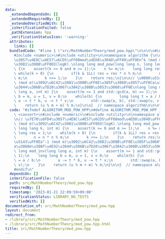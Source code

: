 ```yaml
---
data:
  _extendedDependsOn: []
  _extendedRequiredBy: []
  _extendedVerifiedWith: []
  _isVerificationFailed: false
  _pathExtension: hpp
  _verificationStatusIcon: ':warning:'
  attributes:
    links: []
  bundledCode: "#line 1 \"src/MathNumberTheory/mod_pow.hpp\"\n\n\n\n#include <cassert>\n\
    #include <numeric>\n#include <utility>\n\nnamespace algorithm {\n\n// \u7E70\u8FD4\
    \u3057\u4E8C\u4E57\u6CD5\uFF08mod\u4ED8\u304D\uFF09\uFF0En^k (mod m)\u3092\u6C42\
    \u3081\u308B\uFF0EO(logK).\nlong long mod_pow(long long n, long long k, int m)\
    \ {\n    assert(k >= 0 and m >= 1);\n    n %= m;\n    long long res = 1;\n   \
    \ while(k > 0) {\n        if(k & 1LL) res = res * n % m;\n        n = n * n %\
    \ m;\n        k >>= 1;\n    }\n    return res;\n}\n\n// \u9006\u5143\uFF0Ea^-1\
    \ (mod m)\u3092\u6C42\u3081\u308B\uFF0E\u305F\u3060\u3057\uFF0Ca\u3068m\u306F\u4E92\
    \u3044\u306B\u7D20\u3067\u3042\u308B\u3053\u3068\uFF0E\nlong long mod_inv(long\
    \ long a, int m) {\n    assert(m >= 1 and std::gcd(a, m) == 1);\n    long long\
    \ b = m, u = 1, v = 0;\n    while(b) {\n        long long t = a / b;\n       \
    \ a -= t * b, u -= t * v;\n        std::swap(a, b), std::swap(u, v);\n    }\n\
    \    return (u % m + m) % m;\n}\n\n}  // namespace algorithm\n\n\n"
  code: "#ifndef ALGORITHM_MOD_POW_HPP\n#define ALGORITHM_MOD_POW_HPP 1\n\n#include\
    \ <cassert>\n#include <numeric>\n#include <utility>\n\nnamespace algorithm {\n\
    \n// \u7E70\u8FD4\u3057\u4E8C\u4E57\u6CD5\uFF08mod\u4ED8\u304D\uFF09\uFF0En^k\
    \ (mod m)\u3092\u6C42\u3081\u308B\uFF0EO(logK).\nlong long mod_pow(long long n,\
    \ long long k, int m) {\n    assert(k >= 0 and m >= 1);\n    n %= m;\n    long\
    \ long res = 1;\n    while(k > 0) {\n        if(k & 1LL) res = res * n % m;\n\
    \        n = n * n % m;\n        k >>= 1;\n    }\n    return res;\n}\n\n// \u9006\
    \u5143\uFF0Ea^-1 (mod m)\u3092\u6C42\u3081\u308B\uFF0E\u305F\u3060\u3057\uFF0C\
    a\u3068m\u306F\u4E92\u3044\u306B\u7D20\u3067\u3042\u308B\u3053\u3068\uFF0E\nlong\
    \ long mod_inv(long long a, int m) {\n    assert(m >= 1 and std::gcd(a, m) ==\
    \ 1);\n    long long b = m, u = 1, v = 0;\n    while(b) {\n        long long t\
    \ = a / b;\n        a -= t * b, u -= t * v;\n        std::swap(a, b), std::swap(u,\
    \ v);\n    }\n    return (u % m + m) % m;\n}\n\n}  // namespace algorithm\n\n\
    #endif\n"
  dependsOn: []
  isVerificationFile: false
  path: src/MathNumberTheory/mod_pow.hpp
  requiredBy: []
  timestamp: '2023-01-21 22:09:59+09:00'
  verificationStatus: LIBRARY_NO_TESTS
  verifiedWith: []
documentation_of: src/MathNumberTheory/mod_pow.hpp
layout: document
redirect_from:
- /library/src/MathNumberTheory/mod_pow.hpp
- /library/src/MathNumberTheory/mod_pow.hpp.html
title: src/MathNumberTheory/mod_pow.hpp
---
```

